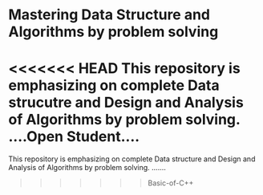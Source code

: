 # Mastering Data Structure and Algorithms by problem solving
<<<<<<< HEAD
 This repository is emphasizing on complete Data strucutre and Design and Analysis of Algorithms by problem solving.
....Open Student....
=======
 This repository is emphasizing on complete Data structure and Design and Analysis of Algorithms by problem solving.
.......
>>>>>>> Basic-of-C++
